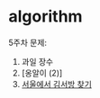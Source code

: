 # algorithm

5주차 문제:
1. 과일 장수
2. [옹알이 (2)]
3. [서울에서 김서방 찾기](https://school.programmers.co.kr/learn/courses/30/lessons/12919)
